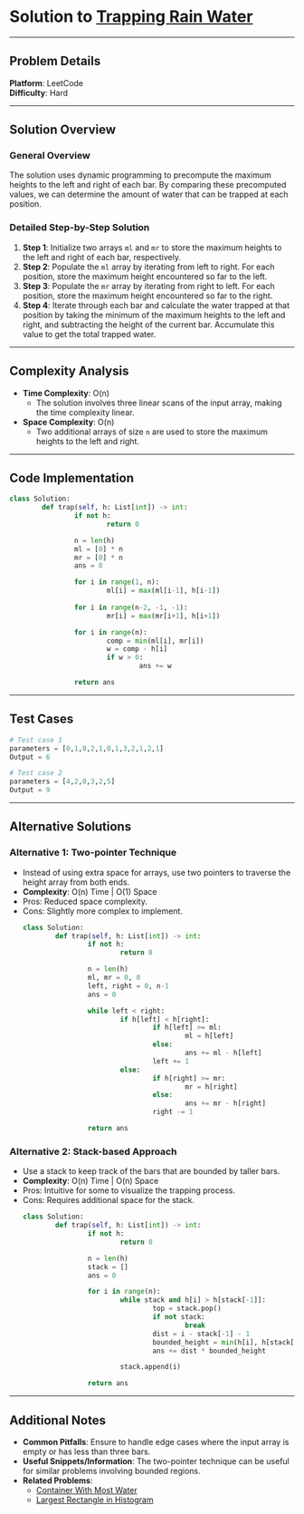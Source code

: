 
# Solution to [Trapping Rain Water](https://leetcode.com/problems/trapping-rain-water/)

---

## Problem Details
**Platform**: LeetCode  
**Difficulty**: Hard  

---

## Solution Overview
### General Overview
The solution uses dynamic programming to precompute the maximum heights to the left and right of each bar. By comparing these precomputed values, we can determine the amount of water that can be trapped at each position.

### Detailed Step-by-Step Solution
1. **Step 1**: Initialize two arrays `ml` and `mr` to store the maximum heights to the left and right of each bar, respectively.
2. **Step 2**: Populate the `ml` array by iterating from left to right. For each position, store the maximum height encountered so far to the left.
3. **Step 3**: Populate the `mr` array by iterating from right to left. For each position, store the maximum height encountered so far to the right.
4. **Step 4**: Iterate through each bar and calculate the water trapped at that position by taking the minimum of the maximum heights to the left and right, and subtracting the height of the current bar. Accumulate this value to get the total trapped water.

---

## Complexity Analysis
- **Time Complexity**: O(n)
    - The solution involves three linear scans of the input array, making the time complexity linear.
- **Space Complexity**: O(n)
    - Two additional arrays of size `n` are used to store the maximum heights to the left and right.

---

## Code Implementation
```python
class Solution:
        def trap(self, h: List[int]) -> int:
                if not h:
                        return 0

                n = len(h)
                ml = [0] * n
                mr = [0] * n
                ans = 0

                for i in range(1, n):
                        ml[i] = max(ml[i-1], h[i-1])
                
                for i in range(n-2, -1, -1):
                        mr[i] = max(mr[i+1], h[i+1])

                for i in range(n):
                        comp = min(ml[i], mr[i])
                        w = comp - h[i]
                        if w > 0:
                                ans += w

                return ans
```

---

## Test Cases
```python
# Test case 1
parameters = [0,1,0,2,1,0,1,3,2,1,2,1]
Output = 6

# Test case 2
parameters = [4,2,0,3,2,5]
Output = 9
```

---

## Alternative Solutions
### Alternative 1: Two-pointer Technique
- Instead of using extra space for arrays, use two pointers to traverse the height array from both ends.
- **Complexity**: O(n) Time | O(1) Space
- Pros: Reduced space complexity.
- Cons: Slightly more complex to implement.
    ```python
    class Solution:
            def trap(self, h: List[int]) -> int:
                    if not h:
                            return 0

                    n = len(h)
                    ml, mr = 0, 0
                    left, right = 0, n-1
                    ans = 0

                    while left < right:
                            if h[left] < h[right]:
                                    if h[left] >= ml:
                                            ml = h[left]
                                    else:
                                            ans += ml - h[left]
                                    left += 1
                            else:
                                    if h[right] >= mr:
                                            mr = h[right]
                                    else:
                                            ans += mr - h[right]
                                    right -= 1

                    return ans
    ```

### Alternative 2: Stack-based Approach
- Use a stack to keep track of the bars that are bounded by taller bars.
- **Complexity**: O(n) Time | O(n) Space
- Pros: Intuitive for some to visualize the trapping process.
- Cons: Requires additional space for the stack.
    ```python
    class Solution:
            def trap(self, h: List[int]) -> int:
                    if not h:
                            return 0

                    n = len(h)
                    stack = []
                    ans = 0

                    for i in range(n):
                            while stack and h[i] > h[stack[-1]]:
                                    top = stack.pop()
                                    if not stack:
                                            break
                                    dist = i - stack[-1] - 1
                                    bounded_height = min(h[i], h[stack[-1]]) - h[top]
                                    ans += dist * bounded_height

                            stack.append(i)

                    return ans
    ```
---

## Additional Notes
- **Common Pitfalls**: Ensure to handle edge cases where the input array is empty or has less than three bars.
- **Useful Snippets/Information**: The two-pointer technique can be useful for similar problems involving bounded regions.
- **Related Problems**: 
    - [Container With Most Water](https://leetcode.com/problems/container-with-most-water/)
    - [Largest Rectangle in Histogram](https://leetcode.com/problems/largest-rectangle-in-histogram/)

